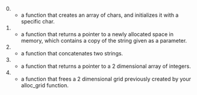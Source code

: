 0. - a function that creates an array of chars, and initializes it with a specific char.
1. - a function that returns a pointer to a newly allocated space in memory, which contains a copy of the string given as a parameter.
2. - a function that concatenates two strings.
3. -  a function that returns a pointer to a 2 dimensional array of integers.
4. - a function that frees a 2 dimensional grid previously created by your alloc_grid function. 
